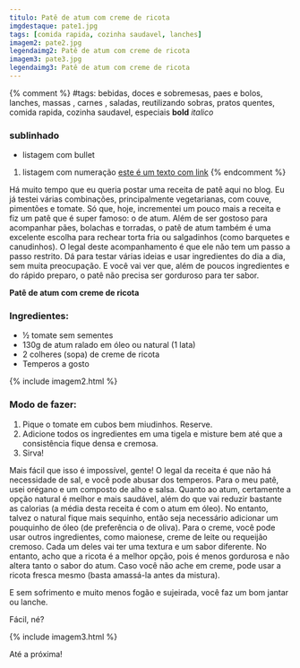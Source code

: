 ```yaml
---
titulo: Patê de atum com creme de ricota
imgdestaque: pate1.jpg
tags: [comida rapida, cozinha saudavel, lanches]
imagem2: pate2.jpg
legendaimg2: Patê de atum com creme de ricota
imagem3: pate3.jpg
legendaimg3: Patê de atum com creme de ricota
---
```

{% comment %}
#tags: bebidas, doces e sobremesas, paes e bolos, lanches, massas , carnes , saladas, reutilizando sobras, pratos quentes, comida rapida, cozinha saudavel, especiais
**bold**
*italico*
### sublinhado
* listagem com bullet
1. listagem com numeração
[este é um texto com link](https://www.enderecodolink.com)
{% endcomment %}

Há muito tempo que eu queria postar uma receita de patê aqui no blog. Eu já testei várias combinações, principalmente vegetarianas, com couve, pimentões e tomate. Só que, hoje, incrementei um pouco mais a receita e fiz um patê que é super famoso: o de atum. Além de ser gostoso para acompanhar pães, bolachas e torradas, o patê de atum também é uma excelente escolha para rechear torta fria ou salgadinhos (como barquetes e canudinhos). O legal deste acompanhamento é que ele não tem um passo a passo restrito. Dá para testar várias ideias e usar ingredientes do dia a dia, sem muita preocupação. E você vai ver que, além de poucos ingredientes e do rápido preparo, o patê não precisa ser gorduroso para ter sabor.

**Patê de atum com creme de ricota**

### Ingredientes:

* ½ tomate sem sementes
* 130g de atum ralado em óleo ou natural (1 lata)
* 2 colheres (sopa) de creme de ricota
* Temperos a gosto

{% include imagem2.html %}

### Modo de fazer:

1. Pique o tomate em cubos bem miudinhos. Reserve.
2. Adicione todos os ingredientes em uma tigela e misture bem até que a consistência fique densa e cremosa.
3. Sirva!

Mais fácil que isso é impossível, gente! O legal da receita é que não há necessidade de sal, e você pode abusar dos temperos. Para o meu patê, usei orégano e um composto de alho e salsa. Quanto ao atum, certamente a opção natural é melhor e mais saudável, além do que vai reduzir bastante as calorias (a média desta receita é com o atum em óleo). No entanto, talvez o natural fique mais sequinho, então seja necessário adicionar um pouquinho de óleo (de preferência o de oliva). Para o creme, você pode usar outros ingredientes, como maionese, creme de leite ou requeijão cremoso. Cada um deles vai ter uma textura e um sabor diferente. No entanto, acho que a ricota é a melhor opção, pois é menos gordurosa e não altera tanto o sabor do atum. Caso você não ache em creme, pode usar a ricota fresca mesmo (basta amassá-la antes da mistura). 

E sem sofrimento e muito menos fogão e sujeirada, você faz um bom jantar ou lanche.

Fácil, né?

{% include imagem3.html %}

Até a próxima!